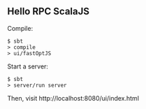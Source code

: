 Hello RPC ScalaJS
--- 


Compile:
```
$ sbt
> compile
> ui/fastOptJS
```

Start a server:

```
$ sbt
> server/run server
```

Then, visit http://localhost:8080/ui/index.html
